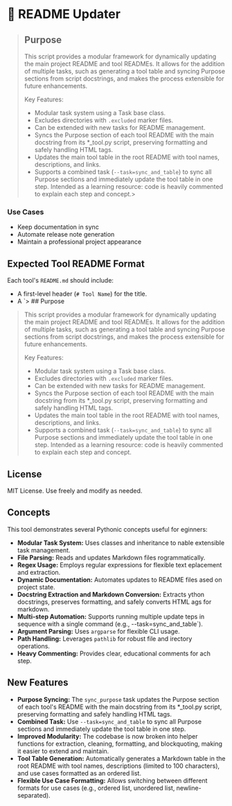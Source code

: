 # 📰 README Updater

> ## Purpose
> This script provides a modular framework for dynamically updating the main project README and tool READMEs. It allows for the addition of multiple tasks, such as generating a tool table and syncing Purpose sections from script docstrings, and makes the process extensible for future enhancements.
>
> Key Features:
> - Modular task system using a Task base class.
> - Excludes directories with `.excluded` marker files.
> - Can be extended with new tasks for README management.
> - Syncs the Purpose section of each tool README with the main docstring from its *_tool.py script, preserving formatting and safely handling HTML tags.
> - Updates the main tool table in the root README with tool names, descriptions, and links.
> - Supports a combined task (`--task=sync_and_table`) to sync all Purpose sections and immediately update the tool table in one step.
> Intended as a learning resource: code is heavily commented to explain each step and concept.>
### Use Cases
- Keep documentation in sync
- Automate release note generation
- Maintain a professional project appearance

## Expected Tool README Format

Each tool's `README.md` should include:

- A first-level header (`# Tool Name`) for the title.
- A `> ## Purpose
> This script provides a modular framework for dynamically updating the main project README and tool READMEs. It allows for the addition of multiple tasks, such as generating a tool table and syncing Purpose sections from script docstrings, and makes the process extensible for future enhancements.
>
> Key Features:
> - Modular task system using a Task base class.
> - Excludes directories with `.excluded` marker files.
> - Can be extended with new tasks for README management.
> - Syncs the Purpose section of each tool README with the main docstring from its *_tool.py script, preserving formatting and safely handling HTML tags.
> - Updates the main tool table in the root README with tool names, descriptions, and links.
> - Supports a combined task (`--task=sync_and_table`) to sync all Purpose sections and immediately update the tool table in one step.
> Intended as a learning resource: code is heavily commented to explain each step and concept. 
 ## License
 
 MIT License. Use freely and modify as needed.
 
 ## Concepts
 
 This tool demonstrates several Pythonic concepts useful for eginners:
 
 - **Modular Task System:** Uses classes and inheritance to nable extensible task management.
 - **File Parsing:** Reads and updates Markdown files rogrammatically.
 - **Regex Usage:** Employs regular expressions for flexible text eplacement and extraction.
 - **Dynamic Documentation:** Automates updates to README files ased on project state.
 - **Docstring Extraction and Markdown Conversion:** Extracts ython docstrings, preserves formatting, and safely converts HTML ags for markdown.
 - **Multi-step Automation:** Supports running multiple update teps in sequence with a single command (e.g., --task=sync_and_table`).
 - **Argument Parsing:** Uses `argparse` for flexible CLI usage.
 - **Path Handling:** Leverages `pathlib` for robust file and irectory operations.
 - **Heavy Commenting:** Provides clear, educational comments for ach step.
 
 ## New Features
 
 - **Purpose Syncing:** The `sync_purpose` task updates the Purpose section of each tool's README with the main docstring from its *_tool.py script, preserving formatting and safely handling HTML tags.
 - **Combined Task:** Use `--task=sync_and_table` to sync all Purpose sections and immediately update the tool table in one step.
 - **Improved Modularity:** The codebase is now broken into helper functions for extraction, cleaning, formatting, and blockquoting, making it easier to extend and maintain.
 - **Tool Table Generation:** Automatically generates a Markdown table in the root README with tool names, descriptions (limited to 100 characters), and use cases formatted as an ordered list.
 - **Flexible Use Case Formatting:** Allows switching between different formats for use cases (e.g., ordered list, unordered list, newline-separated).
